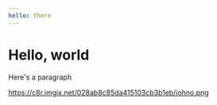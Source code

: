 ```yaml
---
hello: there
---
```


# Hello, world

<Foo children={hello} />

<Markdown text='# Hello, world!' />

Here's a paragraph

https://c8r.imgix.net/028ab8c85da415103cb3b1eb/johno.png
